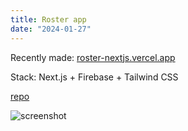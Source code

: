 ```yaml
---
title: Roster app
date: "2024-01-27"
---
```


Recently made: [roster-nextjs.vercel.app](https://roster-nextjs.vercel.app)

Stack: Next.js + Firebase + Tailwind CSS

[repo](https://github.com/minho42/roster-nextjs)

![screenshot](/posts/roster-nextjs/screen.jpg)
